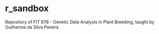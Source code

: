 # r_sandbox
Repository of FIT 678 -  Genetic Data Analysis in Plant Breeding, taught by Guilherme da Silva Pereira
